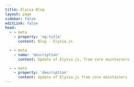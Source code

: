 ```yaml
---
title: Elysia Blog
layout: page
sidebar: false
editLink: false
head:
  - - meta
    - property: 'og:title'
      content: Blog - Elysia.js

  - - meta
    - name: 'description'
      content: Update of Elysia.js, from core maintainers

  - - meta
    - property: 'description'
      content: Update of Elysia.js from core maintainers
---
```


<script setup>
    import Blogs from '../components/blog/Landing.vue'
</script>

<Blogs 
    :blogs="[
        {
            title: 'Introducing Elysia 0.2 - The Blessing',
            href: '/blog/elysia-02',
            detail: 'Introducing Elysia 0.2, bringing more improvement, mainly on TypeScript performance, type-inference, and better auto-completion and some new features to reduce boilerplate.'
        }
    ]"
/>